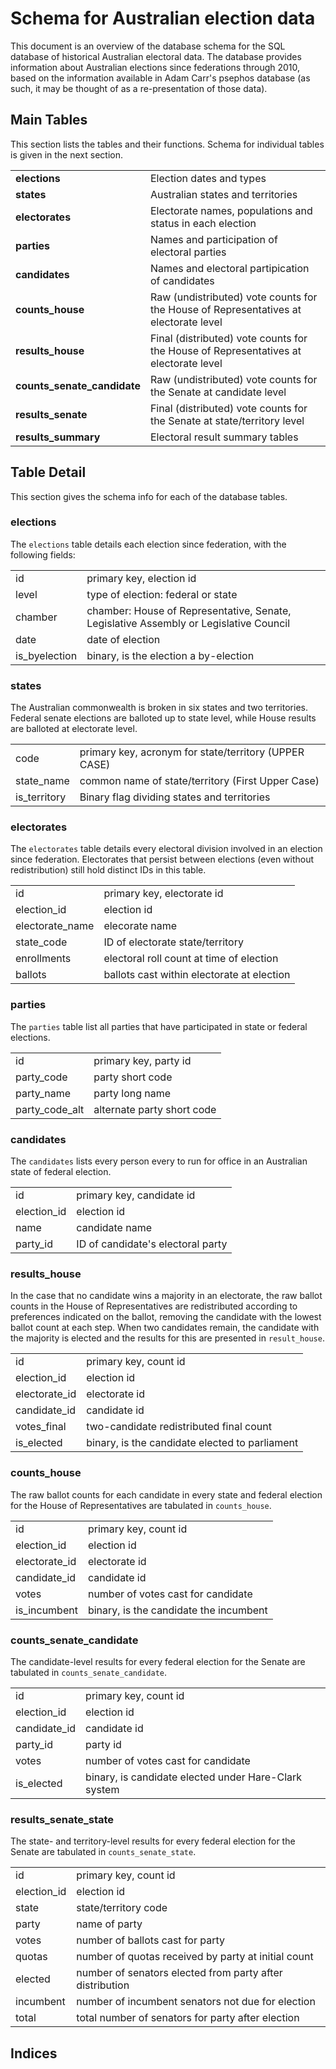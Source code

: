 # Schema for Australian election data

This document is an overview of the database schema for the SQL database of historical Australian electoral data. The database provides information about Australian elections since federations through 2010, based on the information available in Adam Carr's psephos database (as such, it may be thought of as a re-presentation of those data).

## Main Tables
This section lists the tables and their functions. Schema for individual tables is given in the next section.

<table>
	<!--<tr><td><b></b></td><td></td></tr>-->
	<tr><td><b>elections</b></td><td>Election dates and types</td></tr>
	<tr><td><b>states</b></td><td>Australian states and territories</td></tr>
	<tr><td><b>electorates</b></td><td>Electorate names, populations and status in each election</td></tr>
	<tr><td><b>parties</b></td><td>Names and participation of electoral parties</td></tr>
	<tr><td><b>candidates</b></td><td>Names and electoral partipication of candidates</td></tr>
	<tr><td><b>counts_house</b></td><td>Raw (undistributed) vote counts for the House of Representatives at electorate level</td></tr>
	<tr><td><b>results_house</b></td><td>Final (distributed) vote counts for the House of Representatives at electorate level</td></tr>
	<tr><td><b>counts_senate_candidate</b></td><td>Raw (undistributed) vote counts for the Senate at candidate level</td></tr>
	<tr><td><b>results_senate</b></td><td>Final (distributed) vote counts for the Senate at state/territory level</td></tr>
	<tr><td><b>results_summary</b></td><td>Electoral result summary tables</td></tr>
 </table>

## Table Detail
This section gives the schema info for each of the database tables.

### elections

The <code>elections</code> table details each election since federation, with the following fields:
<table>
	<!--<tr><td></td><td></td></tr>-->
	<tr><td>id</td><td>primary key, election id</td></tr>
	<tr><td>level</td><td>type of election: federal or state</td></tr>
	<tr><td>chamber</td><td>chamber: House of Representative, Senate, Legislative Assembly or Legislative Council</td>
	<tr><td>date</td><td>date of election</td></tr>
	<tr><td>is_byelection</td><td>binary, is the election a by-election</td></tr>
</table>

### states

The Australian commonwealth is broken in six states and two territories. Federal senate elections are balloted up to state level, while House results are balloted at electorate level. 

<table>
	<!--<tr><td></td><td></td></tr>-->
	<tr><td>code</td><td>primary key, acronym for state/territory (UPPER CASE)</td></tr>
	<tr><td>state_name</td><td>common name of state/territory (First Upper Case)</td></tr>
	<!--<tr><td>created_at</td><td>date of federation</td></tr>-->
	<!--<tr><td>first_election_id</td><td>ID of first federal election in which state/territory</td></tr>-->
	<tr><td>is_territory</td><td>Binary flag dividing states and territories</td></tr>
</table>


### electorates

The <code>electorates</code> table details every electoral division involved in an election since federation. Electorates that persist between elections (even without redistribution) still hold distinct IDs in this table.
<table>
	<!--<tr><td></td><td></td></tr>-->
	<tr><td>id</td><td>primary key, electorate id</td></tr>
	<tr><td>election_id</td><td>election id</td></tr>
	<tr><td>electorate_name</td><td>elecorate name</td></tr>
	<tr><td>state_code</td><td>ID of electorate state/territory</td></tr>
	<tr><td>enrollments</td><td>electoral roll count at time of election</td></tr>
	<tr><td>ballots</td><td>ballots cast within electorate at election</td></tr>
	<!--<tr><td>informal</td><td>informal ballots cast within electorate at election</td></tr>-->
</table>


### parties

The <code>parties</code> table list all parties that have participated in state or federal elections.
<table>
	<!--<tr><td></td><td></td></tr>-->
	<tr><td>id</td><td>primary key, party id</td></tr>
	<tr><td>party_code</td><td>party short code</td></tr>
	<tr><td>party_name</td><td>party long name</td></tr>
	<tr><td>party_code_alt</td><td>alternate party short code</td></tr>
</table>


### candidates

The <code>candidates</code> lists every person every to run for office in an Australian state of federal election.
<table>
	<!--<tr><td></td><td></td></tr>-->
	<tr><td>id</td><td>primary key, candidate id</td></tr>
	<tr><td>election_id</td><td>election id</td></tr>
	<tr><td>name</td><td>candidate name</td></tr>
	<tr><td>party_id</td><td>ID of candidate's electoral party</td></tr>
</table>


### results_house

In the case that no candidate wins a majority in an electorate, the raw ballot counts in the House of Representatives are redistributed according to preferences indicated on the ballot, removing the candidate with the lowest ballot count at each step. When two candidates remain, the candidate with the majority is elected and the results for this are presented in <code>result_house</code>.
<table>
	<!--<tr><td></td><td></td></tr>-->
	<tr><td>id</td><td>primary key, count id</td></tr>
	<tr><td>election_id</td><td>election id</td></tr>
	<tr><td>electorate_id</td><td>electorate id</td></tr>
	<tr><td>candidate_id</td><td>candidate id</td></tr>
	<tr><td>votes_final</td><td>two-candidate redistributed final count</td></tr>
	<tr><td>is_elected</td><td>binary, is the candidate elected to parliament</td></tr>
</table>

### counts_house

The raw ballot counts for each candidate in every state and federal election for the House of Representatives are tabulated in <code>counts_house</code>.
<table>
	<!--<tr><td></td><td></td></tr>-->
	<tr><td>id</td><td>primary key, count id</td></tr>
	<tr><td>election_id</td><td>election id</td></tr>
	<tr><td>electorate_id</td><td>electorate id</td></tr>
	<tr><td>candidate_id</td><td>candidate id</td></tr>
	<tr><td>votes</td><td>number of votes cast for candidate</td></tr>
	<tr><td>is_incumbent</td><td>binary, is the candidate the incumbent</td></tr>
</table>


### counts_senate_candidate

The candidate-level results for every federal election for the Senate are tabulated in <code>counts_senate_candidate</code>.
<table>
	<!--<tr><td></td><td></td></tr>-->
	<tr><td>id</td><td>primary key, count id</td></tr>
	<tr><td>election_id</td><td>election id</td></tr>
	<tr><td>candidate_id</td><td>candidate id</td></tr>
	<tr><td>party_id</td><td>party id</td></tr>
	<tr><td>votes</td><td>number of votes cast for candidate</td></tr>
	<tr><td>is_elected</td><td>binary, is candidate elected under Hare-Clark system</td></tr>
</table>


### results_senate_state

The state- and territory-level results for every federal election for the Senate are tabulated in <code>counts_senate_state</code>.
<table>
	<!--<tr><td></td><td></td></tr>-->
	<tr><td>id</td><td>primary key, count id</td></tr>
	<tr><td>election_id</td><td>election id</td></tr>
	<tr><td>state</td><td>state/territory code</td></tr>
	<tr><td>party</td><td>name of party</td></tr>
	<tr><td>votes</td><td>number of ballots cast for party</td></tr>
	<tr><td>quotas</td><td>number of quotas received by party at initial count</td></tr>
	<tr><td>elected</td><td>number of senators elected from party after distribution</td></tr>
	<tr><td>incumbent</td><td>number of incumbent senators not due for election</td></tr>
	<tr><td>total</td><td>total number of senators for party after election</td></tr>
</table>

## Indices